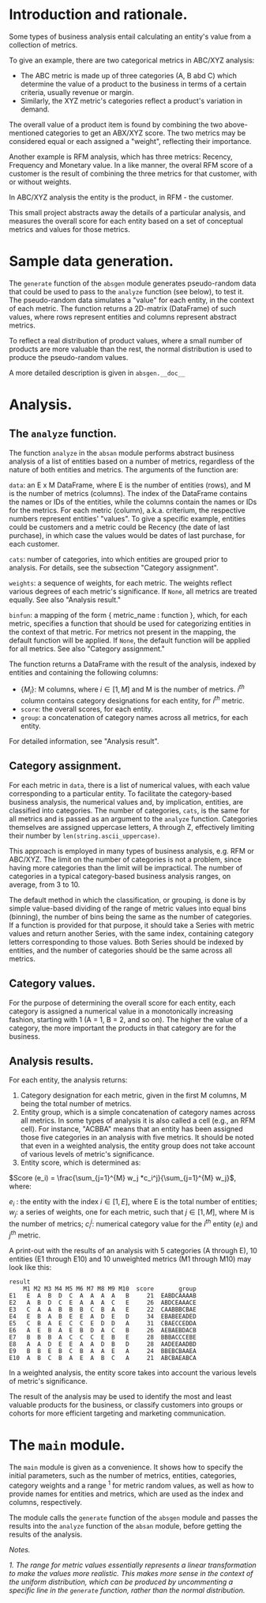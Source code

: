 ﻿# Introduction and rationale.

Some types of business analysis entail calculating an entity's value from a collection of metrics. 

To give an example, there are two categorical metrics in ABC/XYZ analysis:

- The ABC metric is made up of three categories (A, B abd C) which determine the value of a product to the business in terms of a certain criteria, usually revenue or margin.
- Similarly, the XYZ metric's categories reflect a product's variation in demand.

The overall value of a product item is found by combining the two above-mentioned categories to get an ABX/XYZ score. The two metrics may be considered equal or each assigned a "weight", reflecting their importance.

Another example is RFM analysis, which has three metrics: Recency, Frequency and Monetary value. In a like manner, the overal RFM score of a customer is the result of combining the three metrics for that customer, with or without weights.

In ABC/XYZ analysis the entity is the product, in RFM - the customer.

This small project abstracts away the details of a particular analysis, and measures the overall score for each entity based on a set of conceptual metrics and values for those metrics.

# Sample data generation.

The `generate` function of the `absgen` module generates pseudo-random data that could be used to pass to the `analyze` function (see below), to test it. The pseudo-random data simulates a "value" for each entity, in the context of each metric. The function returns a 2D-matrix (DataFrame) of such values, where rows represent entities and columns represent abstract metrics. 

To reflect a real distribution of product values, where a small number of products are more valuable than the rest, the normal distribution is used to produce the pseudo-random values.

A more detailed description is given in `absgen.__doc__` 

# Analysis.
## The `analyze` function.

The function `analyze` in the `absan` module performs abstract business analysis of a list of entities based on a number of metrics, regardless of the nature of both entities and metrics. The arguments of the function are:

`data`: an E x M DataFrame, where E is the number of entities (rows), and M is the number of metrics (columns). The index of the DataFrame contains the names or IDs of the entities, while the columns contain the names or IDs for the metrics. For each metric (column), a.k.a. criterium, the respective numbers represent entities' "values". To give a specific example, entities could be customers and a metric could be Recency (the date of last purchase), in which case the values would be dates of last purchase, for each customer.

`cats`: number of categories, into which entities are grouped prior to analysis. For details, see the subsection "Category assignment".

`weights`: a sequence of weights, for each metric. The weights reflect various degrees of each metric's significance. If `None`, all metrics are treated equally. See also "Analysis result."

`binfun`: a mapping of the form { metric_name : function }, which, for each metric, specifies a function that should be used for categorizing entities in the context of that metric. For metrics not present in the mapping, the default function will be applied. If `None`, the default function will be applied for all metrics. See also "Category assignment."

The function returns a DataFrame with the result of the analysis, indexed by entities and containing the following columns: 

- {$M_i$}: M columns, where $i \in[1, M]$ and M is the number of metrics. $i^{th}$ column contains category designations for each entity, for $i^{th}$ metric.
- `score`: the overall scores, for each entity.
- `group`: a concatenation of category names across all metrics, for each entity. 

For detailed information, see "Analysis result". 

## Category assignment.
For each metric in `data`, there is a list of numerical values, with each value corresponding to a particular entity. To facilitate the category-based business analysis, the numerical values and, by implication, entities, are classified into categories. The number of categories, `cats`, is the same for all metrics and is passed as an argument to the `analyze` function. Categories themselves are assigned uppercase letters, A through Z, effectively limiting their number by `len(string.ascii_uppercase)`. 

This approach is employed in many types of business analysis, e.g. RFM or ABC/XYZ. The limit on the number of categories is not a problem, since having more categories than the limit will be impractical. The number of categories in a typical category-based business analysis ranges, on average, from 3 to 10.

The default method in which the classification, or grouping, is done is by simple value-based dividing of the range of metric values into equal bins (binning), the number of bins being the same as the number of categories. If a function is provided for that purpose, it should take a Series with metric values and return another Series, with the same index, containing category letters corresponding to those values. Both Series should be indexed by entities, and the number of categories should be the same across all metrics.

## Category values.
For the purpose of determining the overall score for each entity, each category is assigned a numerical value in a monotonically increasing fashion, starting with 1 (A = 1, B = 2, and so on). The higher the value of a category, the more important the products in that category are for the business.

## Analysis results.
For each entity, the analysis returns:

1. Category designation for each metric, given in the first M columns, M being the total number of metrics.
2. Entity group, which is a simple concatenation of category names across all metrics. In some types of analysis it is also called a cell (e.g., an RFM cell). For instance, "ACBBA" means that an entity has been assigned those five categories in an analysis with five metrics. It should be noted that even in a weighted analysis, the entity group does not take account of various levels of metric's significance.
3. Entity score, which is determined as:

$Score (e_i) = \frac{\sum_{j=1}^{M} w_j *c_i^j}{\sum_{j=1}^{M} w_j}$, where:

$e_i$ : the entity with the index $i \in[1, E]$, where E is the total number of entities;
$w_j$: a series of weights, one for each metric, such that $j \in[1, M]$, where M is the number of metrics;
$c_i^j$: numerical category value for the $i^{th}$ entity ($e_i$) and $j^{th}$ metric.

A print-out with the results of an analysis with 5 categories (A through E), 10 entities (E1 through E10) and 10 unweighted metrics (M1 through M10) may look like this:

    result
        M1 M2 M3 M4 M5 M6 M7 M8 M9 M10  score       group
    E1   E  A  B  D  C  A  A  A  A   B     21  EABDCAAAAB
    E2   A  B  D  C  E  A  A  A  C   E     26  ABDCEAAACE
    E3   C  A  A  B  B  B  C  B  A   E     22  CAABBBCBAE
    E4   E  B  A  B  E  E  A  D  E   D     34  EBABEEADED
    E5   C  B  A  E  C  C  E  D  D   A     31  CBAECCEDDA
    E6   A  E  B  A  E  B  D  A  C   B     26  AEBAEBDACB
    E7   B  B  B  A  C  C  C  E  B   E     28  BBBACCCEBE
    E8   A  A  D  E  E  A  A  D  B   D     28  AADEEAADBD
    E9   B  B  E  B  C  B  A  A  E   A     24  BBEBCBAAEA
    E10  A  B  C  B  A  E  A  B  C   A     21  ABCBAEABCA

In a weighted analysis, the entity score takes into account the various levels of metric's significance. 

The result of the analysis may be used to identify the most and least valuable products for the business, or classify customers into groups or cohorts for more efficient targeting and marketing communication.


# The `main` module.

The `main` module is given as a convenience. It shows how to specify the initial parameters, such as the number of metrics, entities, categories, category weights and a range $^{1}$ for metric random values, as well as how to provide names for entities and metrics, which are used as the index and columns, respectively.

The module calls the `generate` function of the `absgen` module and passes the results into the `analyze` function of the `absan` module, before getting the results of the analysis.

*Notes.*

*1. The range for metric values essentially represents a linear transformation to make the values more realistic. This makes more sense in the context of the uniform distribution, which can be produced by uncommenting a specific line in the `generate` function, rather than the normal distribution.*


















